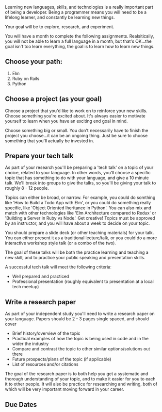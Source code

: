 Learning new languages, skills, and technologies is a really important part of being a developer. Being a programmer means you will need to be a lifelong learner, and constantly be learning new things. 

Your goal will be to explore, research, and experiment.

You will have a month to complete the following assignments. Realsitically, you will not be able to learn a full language in a month, but that's OK...the goal isn't too learn everything, the goal is to learn how to learn new things.

## Choose your path:
  1. Elm
  2. Ruby on Rails 
  3. Python 
  
## Choose a project (as your goal) 
Choose a project that you'd like to work on to reinforce your new skills. Choose something you're excited about. It's always easier to motivate yourself to learn when you have an exciting end goal in mind. 

Choose something big or small. You don't necessarily have to finish the project you choose...it can be an ongoing thing. Just be sure to choose something that you'll actually be invested in.

## Prepare your tech talk 
As part of your research you'll be preparing a 'tech talk' on a topic of your choice, related to your language. In other words, you'll choose a specific topic that has something to do with your language, and give a 10 minute talk. We'll break into groups to give the talks, so you'll be giving your talk to roughly 8 - 12 people.

Topics can either be broad, or narrow. For example, you could do somthing like 'How to Build a Todo App with Elm', or you could do something really specific, like 'Object Oriented Iheritance in Python.' You can also mix and match with other technologies like 'Elm Architecture compared to Redux' or 'Building a Server in Ruby vs Node.' Get creative! Topics must be approved by an instructor, and you will have about a week to decide on your topic.

You should prepare a slide deck (or other teaching materials) for your talk. You can either present it as a traditional lecture/talk, or you could do a more interactive workshop style talk (or a combo of the two).

The goal of these talks will be both the practice learning and teaching a new skill, and to practice your public speaking and presentation skills. 

A successful tech talk will meet the following criteria:
- Well prepared and practiced 
- Professional presentation (roughly equivalent to presentation at a local tech meetup)

 
## Write a research paper
As part of your independent study you'll need to write a research paper on your language. Papers should be 2 - 3 pages single spaced, and should cover 

- Brief history/overview of the topic 
- Practical examples of how the topic is being used in code and in the wider the industry 
- Compare and contrast the topic to other similar options/solutions out there
- Future prospects/plans of the topic (if applicable) 
- List of resources  and/or citations

The goal of the research paper is to both help you get a systematic and thorough understanding of your topic, and to make it easier for you to each it to other people. It will also be practice for researching and writing, both of which will be very important moving forward in your career. 

## Due Dates



 

  
 
